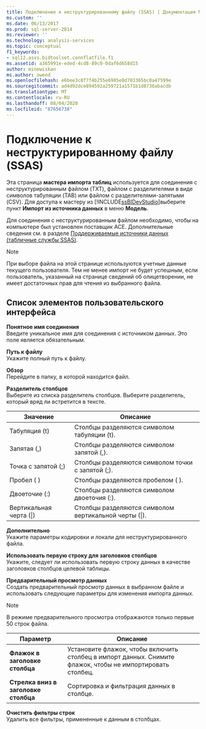 ```yaml
---
title: Подключение к неструктурированному файлу (SSAS) | Документация Майкрософт
ms.custom: ''
ms.date: 06/13/2017
ms.prod: sql-server-2014
ms.reviewer: ''
ms.technology: analysis-services
ms.topic: conceptual
f1_keywords:
- sql12.asvs.bidtoolset.connflatfile.f1
ms.assetid: a365991e-eded-4cd8-89c0-0daf6d658d15
author: minewiskan
ms.author: owend
ms.openlocfilehash: e6bee3c8f7f4b255e6985e8d783365bc8a47599e
ms.sourcegitcommit: ad4d92dce894592a259721a1571b1d8736abacdb
ms.translationtype: MT
ms.contentlocale: ru-RU
ms.lasthandoff: 08/04/2020
ms.locfileid: "87656738"
---
```

# <a name="connect-to-a-flat-file-ssas"></a>Подключение к неструктурированному файлу (SSAS)
  Эта страница **мастера импорта таблиц** используется для соединения с неструктурированным файлом (TXT), файлом с разделителями в виде символов табуляции (TAB) или файлом с разделителями-запятыми (CSV). Для доступа к мастеру из [!INCLUDE[ssBIDevStudio](../includes/ssbidevstudio-md.md)]выберите пункт **Импорт из источника данных** в меню **Модель**.  
  
 Для соединения с неструктурированным файлом необходимо, чтобы на компьютере был установлен поставщик ACE. Дополнительные сведения см. в разделе [Поддерживаемые источники данных (табличные службы SSAS)](tabular-models/data-sources-supported-ssas-tabular.md).  
  
> [!NOTE]  
>  При выборе файла на этой странице используются учетные данные текущего пользователя. Тем не менее импорт не будет успешным, если пользователь, указанный на странице сведений об олицетворении, не имеет достаточных прав для чтения из выбранного файла.  
  
## <a name="ui-element-list"></a>Список элементов пользовательского интерфейса  
 **Понятное имя соединения**  
 Введите уникальное имя для соединения с источником данных. Это поле является обязательным.  
  
 **Путь к файлу**  
 Укажите полный путь к файлу.  
  
 **Обзор**  
 Перейдите в папку, в которой находится файл.  
  
 **Разделитель столбцов**  
 Выберите из списка разделитель столбцов. Выберите разделитель, который вряд ли встретится в тексте.  
  
|Значение|Описание|  
|-----------|-----------------|  
|Табуляция (t)|Столбцы разделяются символом табуляции (t).|  
|Запятая (,)|Столбцы разделяются символом запятой (,).|  
|Точка с запятой (;)|Столбцы разделяются символом точки с запятой (;).|  
|Пробел ( )|Столбцы разделяются пробелом ( ).|  
|Двоеточие (:)|Столбцы разделяются символом двоеточия (:).|  
|Вертикальная черта (&#124;)|Столбцы разделяются символом вертикальной черты (&#124;).|  
  
 **Дополнительно**  
 Укажите параметры кодировки и локали для неструктурированного файла.  
  
 **Использовать первую строку для заголовков столбцов**  
 Укажите, следует ли использовать первую строку данных в качестве заголовков столбцов целевой таблицы.  
  
 **Предварительный просмотр данных**  
 Создать предварительный просмотр данных в выбранном файле и использовать следующие параметры для изменения импорта данных.  
  
> [!NOTE]  
>  В режиме предварительного просмотра отображаются только первые 50 строк файла.  
  
|Параметр|Описание|  
|------------|-----------------|  
|**Флажок в заголовке столбца**|Установите флажок, чтобы включить столбец в импорт данных. Снимите флажок, чтобы не импортировать столбец.|  
|**Стрелка вниз в заголовке столбца**|Сортировка и фильтрация данных в столбце.|  
  
 **Очистить фильтры строк**  
 Удалить все фильтры, примененные к данным в столбцах.  
  
  
